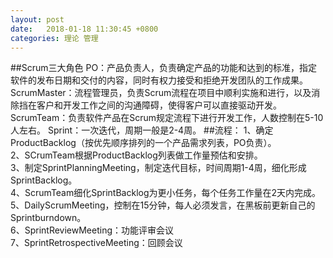 ```yaml
---
layout: post
date:   2018-01-18 11:30:45 +0800
categories: 理论 管理
---
```

##Scrum三大角色
PO：产品负责人，负责确定产品的功能和达到的标准，指定软件的发布日期和交付的内容，同时有权力接受和拒绝开发团队的工作成果。  
ScrumMaster：流程管理员，负责Scrum流程在项目中顺利实施和进行，以及消除挡在客户和开发工作之间的沟通障碍，使得客户可以直接驱动开发。  
ScrumTeam：负责软件产品在Scrum规定流程下进行开发工作，人数控制在5-10人左右。
Sprint：一次迭代，周期一般是2-4周。
##流程：
1、确定ProductBacklog（按优先顺序排列的一个产品需求列表，PO负责）。  
2、SCrumTeam根据ProductBacklog列表做工作量预估和安排。  
3、制定SprintPlanningMeeting，制定迭代目标，时间周期1-4周，细化形成SprintBacklog。  
4、ScrumTeam细化SprintBacklog为更小任务，每个任务工作量在2天内完成。  
5、DailyScrumMeeting，控制在15分钟，每人必须发言，在黑板前更新自己的Sprintburndown。  
6、SprintReviewMeeting：功能评审会议  
7、SprintRetrospectiveMeeting：回顾会议  